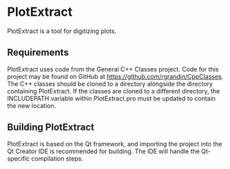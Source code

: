 PlotExtract
===========

PlotExtract is a tool for digitizing plots.


## Requirements

PlotExtract uses code from the General C++ Classes project.  Code for this project
may be found on GitHub at https://github.com/rgrandin/CppClasses.  The C++ classes
should be cloned to a directory alongside the directory containing PlotExtract.  If
the classes are cloned to a different directory, the INCLUDEPATH variable within
PlotExtract.pro must be updated to contain the new location.



## Building PlotExtract

PlotExtract is based on the Qt framework, and importing the project into the Qt Creator
IDE is recommended for building.  The IDE will handle the Qt-specific compilation steps.
